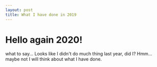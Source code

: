 ```yaml
---
layout: post
title: What I have done in 2019
---
```


# Hello again 2020!

what to say... Looks like I didn't do much thing last year, did I? Hmm... maybe not I will think about what I have done.
